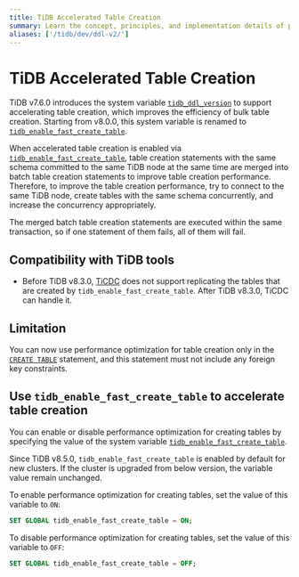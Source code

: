 ```yaml
---
title: TiDB Accelerated Table Creation
summary: Learn the concept, principles, and implementation details of performance optimization for creating tables in TiDB.
aliases: ['/tidb/dev/ddl-v2/']
---
```


# TiDB Accelerated Table Creation

TiDB v7.6.0 introduces the system variable [`tidb_ddl_version`](https://docs.pingcap.com/tidb/v7.6/system-variables#tidb_enable_fast_create_table-new-in-v800) to support accelerating table creation, which improves the efficiency of bulk table creation. Starting from v8.0.0, this system variable is renamed to [`tidb_enable_fast_create_table`](/system-variables.md#tidb_enable_fast_create_table-new-in-v800).

When accelerated table creation is enabled via [`tidb_enable_fast_create_table`](/system-variables.md#tidb_enable_fast_create_table-new-in-v800), table creation statements with the same schema committed to the same TiDB node at the same time are merged into batch table creation statements to improve table creation performance. Therefore, to improve the table creation performance, try to connect to the same TiDB node, create tables with the same schema concurrently, and increase the concurrency appropriately.

The merged batch table creation statements are executed within the same transaction, so if one statement of them fails, all of them will fail.

## Compatibility with TiDB tools

- Before TiDB v8.3.0, [TiCDC](https://docs.pingcap.com/tidb/stable/ticdc-overview) does not support replicating the tables that are created by `tidb_enable_fast_create_table`. After TiDB v8.3.0, TiCDC can handle it.

## Limitation

You can now use performance optimization for table creation only in the [`CREATE TABLE`](/sql-statements/sql-statement-create-table.md) statement, and this statement must not include any foreign key constraints.

## Use `tidb_enable_fast_create_table` to accelerate table creation

You can enable or disable performance optimization for creating tables by specifying the value of the system variable [`tidb_enable_fast_create_table`](/system-variables.md#tidb_enable_fast_create_table-new-in-v800).

Since TiDB v8.5.0, `tidb_enable_fast_create_table` is enabled by default for new clusters. If the cluster is upgraded from below version, the variable value remain unchanged.

To enable performance optimization for creating tables, set the value of this variable to `ON`:

```sql
SET GLOBAL tidb_enable_fast_create_table = ON;
```

To disable performance optimization for creating tables, set the value of this variable to `OFF`:

```sql
SET GLOBAL tidb_enable_fast_create_table = OFF;
```
